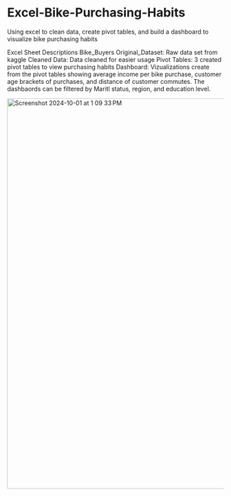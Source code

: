 # Excel-Bike-Purchasing-Habits
Using excel to clean data, create pivot tables, and build a dashboard to visualize bike purchasing habits

Excel Sheet Descriptions
Bike_Buyers Original_Dataset: Raw data set from kaggle
Cleaned Data: Data cleaned for easier usage 
Pivot Tables: 3 created pivot tables to view purchasing habits
Dashboard: Vizualizations create from the pivot tables showing average income per bike purchase, customer age brackets of purchases, and distance of customer commutes. The dashbaords can be filtered by Maritl status, region, and education level.  

<img width="909" alt="Screenshot 2024-10-01 at 1 09 33 PM" src="https://github.com/user-attachments/assets/b256ad46-b5fc-4f6f-9c09-4d237f59a561">
